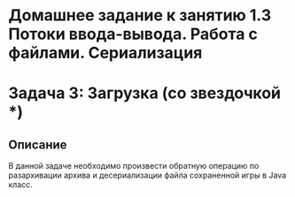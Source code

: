 # Домашнее задание к занятию 1.3 Потоки ввода-вывода. Работа с файлами. Сериализация

# Задача 3: Загрузка (со звездочкой *)

## Описание
В данной задаче необходимо произвести обратную операцию по разархивации архива и десериализации файла сохраненной игры в Java класс.
